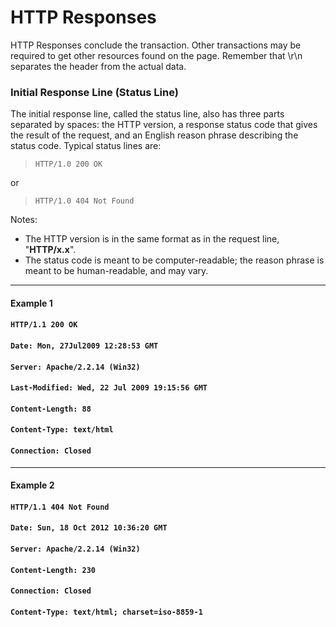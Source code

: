 # HTTP Responses

HTTP Responses conclude the transaction. Other transactions may be required to get other resources found on the page. Remember that \r\n separates the header from the actual data.

### Initial Response Line \(Status Line\)

The initial response line, called the status line, also has three parts separated by spaces: the HTTP version, a response status code that gives the result of the request, and an English reason phrase describing the status code. Typical status lines are:

> ```
> HTTP/1.0 200 OK
> ```

or

> ```
> HTTP/1.0 404 Not Found
> ```

Notes:

* The HTTP version is in the same format as in the request line, "**HTTP/x.x**".
* The status code is meant to be computer-readable; the reason phrase is meant to be human-readable, and may vary.

---

#### Example 1

#### `HTTP/1.1 200 OK`

#### `Date: Mon, 27Jul2009 12:28:53 GMT`

#### `Server: Apache/2.2.14 (Win32)`

#### `Last-Modified: Wed, 22 Jul 2009 19:15:56 GMT`

#### `Content-Length: 88`

#### `Content-Type: text/html`

#### `Connection: Closed`

---

#### Example 2

#### `HTTP/1.1 404 Not Found`

#### `Date: Sun, 18 Oct 2012 10:36:20 GMT`

#### `Server: Apache/2.2.14 (Win32)`

#### `Content-Length: 230`

#### `Connection: Closed`

#### `Content-Type: text/html; charset=iso-8859-1`



